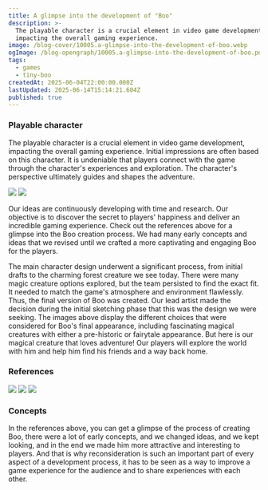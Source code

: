 ```yaml
---
title: A glimpse into the development of "Boo"
description: >-
  The playable character is a crucial element in video game development,
  impacting the overall gaming experience.
image: /blog-cover/10005.a-glimpse-into-the-development-of-boo.webp
ogImage: /blog-opengraph/10005.a-glimpse-into-the-development-of-boo.png
tags:
  - games
  - tiny-boo
createdAt: 2025-06-04T22:00:00.000Z
lastUpdated: 2025-06-14T15:14:21.604Z
published: true
---
```


### Playable character

The playable character is a crucial element in video game development, impacting the overall gaming experience. Initial impressions are often based on this character. It is undeniable that players connect with the game through the character's experiences and exploration. The character's perspective ultimately guides and shapes the adventure.

<Image src="/blog-content/10005-a-glimpse-into-the-development-of-boo/a-glimpse-into-the-development-of-boo-1.webp"></Image> <Image src="/blog-content/10005-a-glimpse-into-the-development-of-boo/a-glimpse-into-the-development-of-boo-2.webp"></Image>

Our ideas are continuously developing with time and research. Our objective is to discover the secret to players' happiness and deliver an incredible gaming experience. Check out the references above for a glimpse into the Boo creation process. We had many early concepts and ideas that we revised until we crafted a more captivating and engaging Boo for the players.

The main character design underwent a significant process, from initial drafts to the charming forest creature we see today. There were many magic creature options explored, but the team persisted to find the exact fit. It needed to match the game's atmosphere and environment flawlessly. Thus, the final version of Boo was created. Our lead artist made the decision during the initial sketching phase that this was the design we were seeking. The images above display the different choices that were considered for Boo's final appearance, including fascinating magical creatures with either a pre-historic or fairytale appearance. But here is our magical creature that loves adventure! Our players will explore the world with him and help him find his friends and a way back home.

### References

<Image src="/blog-content/10005-a-glimpse-into-the-development-of-boo/a-glimpse-into-the-development-of-boo-3.webp" class="mx-auto"></Image> <Image src="/blog-content/10005-a-glimpse-into-the-development-of-boo/a-glimpse-into-the-development-of-boo-4.webp" class="mx-auto"></Image> <Image src="/blog-content/10005-a-glimpse-into-the-development-of-boo/a-glimpse-into-the-development-of-boo-5.webp" class="mx-auto"></Image>

### Concepts

In the references above, you can get a glimpse of the process of creating Boo, there were a lot of early concepts, and we changed ideas, and we kept looking, and in the end we made him more attractive and interesting to players. And that is why reconsideration is such an important part of every aspect of a development process, it has to be seen as a way to improve a game experience for the audience and to share experiences with each other.
